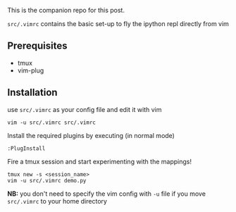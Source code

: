 This is the companion repo for this post.

`src/.vimrc` contains the basic set-up to fly the ipython repl directly from vim

## Prerequisites

- tmux
- vim-plug

## Installation

use `src/.vimrc` as your config file and edit it with vim

    vim -u src/.vimrc src/.vimrc

Install the required plugins by executing (in normal mode)
    
    :PlugInstall

Fire a tmux session and start experimenting with the mappings!

    tmux new -s <session_name>
    vim -u src/.vimrc demo.py

**NB:** you don't need to specify the vim config with `-u` file if you move `src/.vimrc` to your home directory
 

